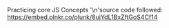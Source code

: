 Practicing core JS Concepts
'\n'source code followed: https://embed.plnkr.co/plunk/8ujYdL1BxZftGoS4Cf14
